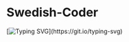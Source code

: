 # Swedish-Coder

[![Typing SVG](https://readme-typing-svg.herokuapp.com?font=Fira+Code&pause=1000&color=00FF00&width=435&lines=Hey!+I'm+YourName;I'm+a+dev+who+loves+Java%2C+JS+%26+Mods;Welcome+to+my+GitHub!)](https://git.io/typing-svg)
